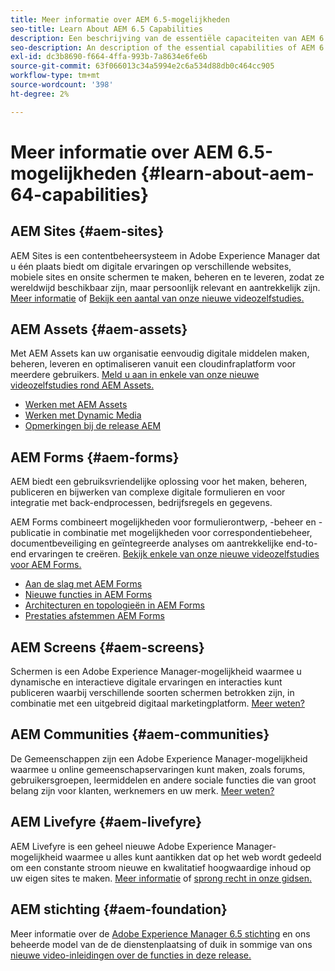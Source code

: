 ```yaml
---
title: Meer informatie over AEM 6.5-mogelijkheden
seo-title: Learn About AEM 6.5 Capabilities
description: Een beschrijving van de essentiële capaciteiten van AEM 6.5
seo-description: An description of the essential capabilities of AEM 6.5
exl-id: dc3b8690-f664-4ffa-993b-7a8634e6fe6b
source-git-commit: 63f066013c34a5994e2c6a534d88db0c464cc905
workflow-type: tm+mt
source-wordcount: '398'
ht-degree: 2%

---
```


# Meer informatie over AEM 6.5-mogelijkheden {#learn-about-aem-64-capabilities}

## AEM Sites {#aem-sites}

AEM Sites is een contentbeheersysteem in Adobe Experience Manager dat u één plaats biedt om digitale ervaringen op verschillende websites, mobiele sites en onsite schermen te maken, beheren en te leveren, zodat ze wereldwijd beschikbaar zijn, maar persoonlijk relevant en aantrekkelijk zijn. [Meer informatie](https://www.adobe.com/marketing-cloud/enterprise-content-management/web-cms.html) of [Bekijk een aantal van onze nieuwe videozelfstudies.](https://helpx.adobe.com/experience-manager/kt/sites/index/aem-6-5-sites.html)

## AEM Assets {#aem-assets}

Met AEM Assets kan uw organisatie eenvoudig digitale middelen maken, beheren, leveren en optimaliseren vanuit een cloudinfraplatform voor meerdere gebruikers. [Meld u aan in enkele van onze nieuwe videozelfstudies rond AEM Assets.](https://helpx.adobe.com/experience-manager/kt/assets/index/aem-6-4-assets.html)

* [Werken met AEM Assets](/help/assets/manage-assets.md)
* [Werken met Dynamic Media](/help/assets/dynamic-media.md)
* [Opmerkingen bij de release AEM](/help/release-notes/release-notes.md)

## AEM Forms {#aem-forms}

AEM biedt een gebruiksvriendelijke oplossing voor het maken, beheren, publiceren en bijwerken van complexe digitale formulieren en voor integratie met back-endprocessen, bedrijfsregels en gegevens.

AEM Forms combineert mogelijkheden voor formulierontwerp, -beheer en -publicatie in combinatie met mogelijkheden voor correspondentiebeheer, documentbeveiliging en geïntegreerde analyses om aantrekkelijke end-to-end ervaringen te creëren. [Bekijk enkele van onze nieuwe videozelfstudies voor AEM Forms.](https://helpx.adobe.com/experience-manager/kt/forms/index/aem-6-5-forms.html)

* [Aan de slag met AEM Forms](/help/forms/using/introduction-aem-forms.md)
* [Nieuwe functies in AEM Forms](/help/forms/using/whats-new.md)
* [Architecturen en topologieën in AEM Forms](/help/forms/using/aem-forms-architecture-deployment.md)
* [Prestaties afstemmen AEM Forms](/help/forms/using/performance-tuning-aem-forms.md)

## AEM Screens {#aem-screens}

Schermen is een Adobe Experience Manager-mogelijkheid waarmee u dynamische en interactieve digitale ervaringen en interacties kunt publiceren waarbij verschillende soorten schermen betrokken zijn, in combinatie met een uitgebreid digitaal marketingplatform.  [Meer weten?](https://experienceleague.adobe.com/docs/experience-manager-screens/user-guide/aem-screens-introduction.html)

## AEM Communities {#aem-communities}

De Gemeenschappen zijn een Adobe Experience Manager-mogelijkheid waarmee u online gemeenschapservaringen kunt maken, zoals forums, gebruikersgroepen, leermiddelen en andere sociale functies die van groot belang zijn voor klanten, werknemers en uw merk. [Meer weten?](https://www.adobe.com/marketing-cloud/enterprise-content-management/social-community-cms.html)

## AEM Livefyre {#aem-livefyre}

AEM Livefyre is een geheel nieuwe Adobe Experience Manager-mogelijkheid waarmee u alles kunt aantikken dat op het web wordt gedeeld om een constante stroom nieuwe en kwalitatief hoogwaardige inhoud op uw eigen sites te maken. [Meer informatie](https://www.adobe.com/marketing-cloud/enterprise-content-management/ugc-content-platform.html) of [sprong recht in onze gidsen.](https://answers.livefyre.com/product/livefyre-for-adobe-experience-manager-aem/)

## AEM stichting {#aem-foundation}

Meer informatie over de [Adobe Experience Manager 6.5 stichting](/help/sites-deploying/home.md) en ons beheerde model van de de dienstenplaatsing of duik in sommige van ons [nieuwe video-inleidingen over de functies in deze release.](https://helpx.adobe.com/experience-manager/kt/sites/index/aem-6-5-sites.html)
